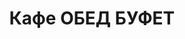 ---
layout: lunch
title: "Кафе ОБЕД БУФЕТ"
description: "<b>Адрес:</b> проспект Жукова 44 (ТЦ Аутлето), второй этаж <br> <b>Режим работы:</b> ежедневно с 10.00 до 18.00<br> <a href='/menu/Меню 21.11.18.docx' download class='text-small-center'>Меню на 21 ноября</a>  <br> <hr> Закажите свой обед с доставкой в офис или на дом!"
subdescription1: "Читайте [условия доставки](/delivery/ 'Условия доставки | ХаусФреш')"
metadescription: "Кафе ОБЕД БУФЕТ на Жукова: адрес, режим работы. Заказать Горячий Комплексный Обед в Офис. Самое вкусное обеденное меню. Доступные цены, Скидки. Организация Корпоративного Питания. Доставка обедов в офис и на дом"
metakeywords: "Кафе ОБЕД БУФЕТ на Жукова: адрес, режим работы. Заказ домашних комплексных обедов: Салаты, Супы, Вторые блюда, Гарниры, Хлеб, Выпечка, Напитки. Корпоративное питание. Доставка обедов в офис Минск"
sitetitle: "Кафе ОБЕД БУФЕТ ☕ (Комплексные Обеды) | Доставка в Офис"
weekMenu:
- weekDay: Открыт приём заказов на Понедельник
  day: 19 ноября
  validFromOrderDate: "2018-11-16 11:00:00"
  validToOrderDate: "2018-11-19 10:59:59"
  courses:
  - title: Салаты
    items:
    - title: Салат из белокочанной капусты со свеклой и морковью
      id: 1101	
      ingredients: капуста, свекла, морковь, заправка
      weight: 150
      price: 1.50
    - title: Салат–коктейль «Мимоза» 
      id: 1102
      ingredients: консерва рыбная, сыр, яйцо, майонез
      weight: 150
      price: 3.15
    - title: Салат из птицы с грибами
      id: 1103
      ingredients: птица отварная, овощи отварные, грибы, майонез
      weight: 150
      price: 2.65
  - title: Супы
    items:  
    - title: Щи из свежей капусты с картофелем
      id: 1201
      ingredients: 
      weight: 250/20
      price: 1.95
    - title: Суп-крем морковный
      id: 1202
      ingredients: 
      weight: 250
      price: 2.45
  - title: Вторые блюда
    items:
    - title: Биточки рыбные
      id: 1301
      ingredients: рыба, специи
      weight: 125
      price: 2.95
    - title: Рулетики из свинины с огурцом
      id: 1302
      ingredients: свинина, огурец маринованный, морковь, сыр, специи
      weight: 170
      price: 4.70
    - title: Птица запеченная с помидорами
      id: 1303
      ingredients: птица, помидор, сыр, специи
      weight: 100
      price: 3.45
    - title: Оладьи из печени
      id: 1304
      ingredients: печень, яйцо, лук, специи
      weight: 105
      price: 3.70
  - title: Гарниры
    items:
    - title: Картофельное пюре
      id: 1401
      ingredients: 
      weight: 150
      price: 1.50
    - title: Каша рассыпчатая рисовая
      id: 1402
      ingredients: 
      weight: 150
      price: 1.20
- weekDay: Открыт приём заказов на Вторник
  day: 20 ноября 
  validFromOrderDate: "2018-11-19 11:00:00"
  validToOrderDate: "2018-11-20 10:59:59"
  courses:
  - title: Салаты
    items:
    - title: Салат с крабовыми палочками и кукурузой
      id: 2101
      ingredients: крабовые палочки, рис отварной, овощи маринованные, майонез
      weight: 150
      price: 2.45
    - title: Салат «Лесная Иллюзия» 
      id: 2102
      ingredients: грибы маринованные, ветчина, овощи отварные, овощи маринованные, яйцо, майонез
      weight: 150
      price: 2.95
    - title: Салат «Цезарь с птицей»
      id: 2103
      ingredients: птица, овощи свежие, сыр, майонез
      weight: 200
      price: 3.45
  - title: Супы
    items:  
    - title: Борщ «Хатнi» с пампушками
      id: 2201
      ingredients: 
      weight: 250/50/30
      price: 2.15
    - title: Суп-пюре из разных овощей с сухариками
      id: 2202
      ingredients: 
      weight: 250/10
      price: 2.40
  - title: Вторые блюда
    items:
    - title: Рыба жареная с перцем
      id: 2301
      ingredients: филе хека, овощи, специи
      weight: 160
      price: 4.50
    - title: Свинина, запеченная с сыром
      id: 2302
      ingredients: свинина, сыр, специи
      weight: 100
      price: 3.70
    - title: Котлеты из птицы
      id: 2303
      ingredients: филе цыпленка,  специи
      weight: 120
      price: 4.00
    - title: Зразы картофельные с грибами
      id: 2304
      ingredients: картофель, шампиньоны, яйцо, лук, специи, сметана
      weight: 200/15
      price: 3.00
  - title: Гарниры
    items:
    - title: Картофель отварной
      id: 2401
      ingredients: 
      weight: 150
      price: 1.20
    - title: Овощи запеченные «Калейдоскоп»
      id: 2402
      ingredients: 
      weight: 150
      price: 1.55
- weekDay: Открыт приём заказов на Среду
  day: 21 ноября
  validFromOrderDate: "2018-11-20 11:00:00"
  validToOrderDate: "2018-11-21 10:59:59"
  courses:
  - title: Салаты
    items:
    - title: Салат из свежих помидоров и огурцов
      id: 3101
      ingredients: овощи свежие, заправка
      weight: 150
      price: 2.20
    - title: Салат «Мясной с фасолью»
      id: 3102
      ingredients: говядина отварная, овощи маринованные, фасоль, картофель отварной, майонез
      weight: 150
      price: 2.65
    - title: Салат «Хрустящий»
      id: 3103
      ingredients: капуста пекинская, ветчина, сухарики, заправка
      weight: 150
      price: 2.45
  - title: Супы
    items:  
    - title: Суп гороховый с беконом
      id: 3201
      ingredients: 
      weight: 250
      price: 2.45
    - title: Крем-суп Пикантный
      id: 3202
      ingredients: 
      weight: 250
      price: 2.45
  - title: Вторые блюда
    items:
    - title: Поджарка из свинины
      id: 3301
      ingredients: свинина, специи
      weight: 100
      price: 3.40
    - title: Птица в сырно-шпинатной шапочке
      id: 3302
      ingredients: птица, яйцо, сыр, шпинат, специи
      weight: 160
      price: 4.60
    - title: Биточки особые
      id: 3303
      ingredients: свинина, говядина, специи
      weight: 100
      price: 3.50
    - title: Рыба, запеченная по-русски
      id: 3304
      ingredients: картофель, филе хека, лук, специи, соус
      weight: 300
      price: 4.70
  - title: Гарниры
    items:
    - title: Каша гречневая рассыпчатая
      id: 3401
      ingredients: 
      weight: 150
      price: 1.20
    - title: Картофель жаренный
      id: 3402
      ingredients: 
      weight: 150
      price: 1.90
- weekDay: Открыт приём заказов на Четверг
  day: 15 ноября
  validFromOrderDate: "2018-11-14 11:00:00"
  validToOrderDate: "2018-11-15 10:59:59"
  courses:
  - title: Салаты
    items:
    - title: Салат «Цезарь с птицей»
      id: 4101
      ingredients: птица, овощи свежие, сыр, майонез
      weight: 200
      price: 3.45
    - title: Салат из птицы с грибами
      id: 4102
      ingredients: птица отварная, овощи отварные, грибы, майонез
      weight: 150
      price: 2.65
    - title: Салат из помидоров, капусты и сладкого перца
      id: 4103
      ingredients: помидор свежий, капуста белокочанная, перец свежий, майонез
      weight: 150
      price: 2.15
  - title: Супы
    items:  
    - title: Уха ростовская
      id: 4201
      ingredients: 
      weight: 250
      price: 2.85
    - title: Крем-суп Пикантный
      id: 4202
      ingredients: 
      weight: 250
      price: 2.45
  - title: Вторые блюда
    items:
    - title: Рыба, тушенная в томате с овощами   
      id: 4301
      ingredients: рыба хек, специи, овощи тушеные, соус
      weight: 150
      price: 3.40
    - title: Птица запеченная в сырном соусе 
      id: 4302
      ingredients: филе птицы, сыр, соус, специи
      weight: 100/40
      price: 4.50
    - title: Зразы с омлетом и овощами
      id: 4303
      ingredients: свинина, овощи, яйцо, специи
      weight: 120
      price: 3.90
    - title: Паста с курицей и грибами
      id: 4304
      ingredients: птица, макаронные изделия, грибы, соус, специи
      weight: 300
      price: 5.00
  - title: Гарниры
    items:
    - title: Картофель жареный
      id: 4401
      ingredients: 
      weight: 150
      price: 1.65
    - title: Оладьи из тыквы
      id: 4402
      ingredients: тыква, сметана
      weight: 250/30
      price: 3.00
- weekDay: Открыт приём заказов на Пятницу
  day: 16 ноября
  validFromOrderDate: "2018-11-15 11:00:00"
  validToOrderDate: "2018-11-16 10:59:59"
  courses:
  - title: Салаты
    items:
    - title: Салат «Мясной»
      id: 5101
      ingredients: говядина отварная, овощи, майонез
      weight: 150
      price: 2.45
    - title: Салат из птицы с семенами подсолнуха 
      id: 5102
      ingredients: филе цыпленка отварное, огурец свежий, капуста пекинская, перец свежий, семена подсолнуха, заправка
      weight: 170
      price: 3.95
    - title: Салат «Цезарь с птицей»
      id: 5103
      ingredients: птица, овощи свежие, сыр, майонез
      weight: 200
      price: 3.45
  - title: Супы
    items:  
    - title: Рассольник Ленинградский
      id: 5201
      ingredients: 
      weight: 250/20
      price: 2.15
    - title: Суп-пюре из разных овощей с сухариками
      id: 5202
      ingredients: 
      weight: 250/10
      price: 2.40
  - title: Вторые блюда
    items:
    - title: Соте из птицы с овощами    
      id: 5301
      ingredients: филе птицы, овощи, специи
      weight: 170
      price: 4.20
    - title: Бифштекс «Смак»
      id: 5302
      ingredients: птица, специи
      weight: 95
      price: 3.20
    - title: Рыба жареная с перцем
      id: 5303
      ingredients: филе хека, овощи, специи
      weight: 160
      price: 4.50
    - title: Мачанка с грибами
      id: 5304
      ingredients: грибы, блинчики, соус, специи
      weight: 250
      price: 4.00
  - title: Гарниры
    items:
    - title: Картофель жареный
      id: 5401
      ingredients: 
      weight: 150
      price: 1.65
    - title: Каша рассыпчатая рисовая
      id: 5402
      ingredients: 
      weight: 150
      price: 0.85
sharedCourses:
- title: Хлеб
  items:
  - title: Хлеб белый
    id: 1
    ingredients: 
    weight: 40
    price: 0.20
  - title: Хлеб тёмный
    id: 2    
    ingredients: 
    weight: 40
    price: 0.20
  - title: Хлеб белый (2 порции)
    id: 3
    ingredients: 
    weight: 80
    price: 0.40
  - title: Хлеб тёмный (2 порции)
    id: 4    
    ingredients: 
    weight: 80
    price: 0.40
- title: Соусы
  items:
  - title: Сметана
    id: 5
    ingredients: 
    weight: 50
    price: 0.50
  - title: Кетчуп томатный
    id: 6    
    ingredients: 
    weight: 50
    price: 0.50
  - title: Майонез
    id: 7
    ingredients: 
    weight: 50
    price: 0.50
- title: Выпечка
  items:
  - title: Торт «Ореховый Сара Бернар»
    id: 8  
    ingredients: 
    weight: 100
    price: 2.00
  - title: Торт «Шоколоадный Брауни»
    id: 9    
    ingredients: 
    weight: 83
    price: 2.00
  - title: Сметанник
    id: 10    
    ingredients: 
    weight: 75
    price: 0.85
  - title: Булочка чайная с творогом
    id: 11    
    ingredients: 
    weight: 50
    price: 0.65
  - title: Маффин в ассортименте
    id: 12    
    ingredients: 
    weight: 115
    price: 1.50
  - title: Круассан с шоколадом
    id: 13    
    ingredients: 
    weight: 50
    price: 1.10
  - title: Круассан со сгущёнкой
    id: 14    
    ingredients: 
    weight: 50
    price: 1.10
  - title: Слойка с вишней
    id: 15    
    ingredients: 
    weight: 75
    price: 1.10
  - title: Слойка со сгущёнкой
    id: 16    
    ingredients: 
    weight: 75
    price: 1.10
  - title: Слойка с сыром
    id: 17    
    ingredients: 
    weight: 75
    price: 1.10
- title: Напитки
  items:
  - title: Холодный чай Фьюз Ти
    id: 18
    ingredients: 
    weight: 500
    price: 2.50
  - title: Напиток Кока-Кола
    id: 19
    ingredients: 
    weight: 500
    price: 2.00
  - title: Напиток Спрайт
    id: 20
    ingredients: 
    weight: 500
    price: 2.00
  - title: Напиток Фанта Апельсин
    id: 21
    ingredients: 
    weight: 500
    price: 2.00
  - title: Питьевая вода Бонаква
    id: 22
    ingredients: 
    weight: 500
    price: 1.50
---